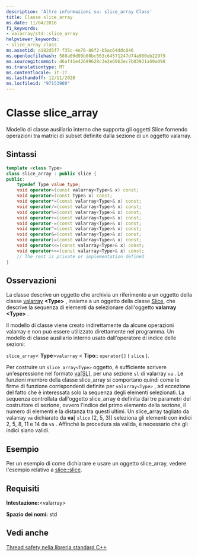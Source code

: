 ```yaml
---
description: 'Altre informazioni su: slice_array Class'
title: Classe slice_array
ms.date: 11/04/2016
f1_keywords:
- valarray/std::slice_array
helpviewer_keywords:
- slice_array class
ms.assetid: a182d5f7-f35c-4e76-86f2-b5ac64ddc846
ms.openlocfilehash: 580a09d99b08bc563c64571247d74a980eb229f9
ms.sourcegitcommit: d6af41e42699628c3e2e6063ec7b03931a49a098
ms.translationtype: MT
ms.contentlocale: it-IT
ms.lasthandoff: 12/11/2020
ms.locfileid: "97153980"
---
```

# <a name="slice_array-class"></a>Classe slice_array

Modello di classe ausiliario interno che supporta gli oggetti Slice fornendo operazioni tra matrici di subset definite dalla sezione di un oggetto valarray.

## <a name="syntax"></a>Sintassi

```cpp
template <class Type>
class slice_array : public slice {
public:
    typedef Type value_type;
    void operator=(const valarray<Type>& x) const;
    void operator=(const Type& x) const;
    void operator*=(const valarray<Type>& x) const;
    void operator/=(const valarray<Type>& x) const;
    void operator%=(const valarray<Type>& x) const;
    void operator+=(const valarray<Type>& x) const;
    void operator-=(const valarray<Type>& x) const;
    void operator^=(const valarray<Type>& x) const;
    void operator&=(const valarray<Type>& x) const;
    void operator|=(const valarray<Type>& x) const;
    void operator<<=(const valarray<Type>& x) const;
    void operator>>=(const valarray<Type>& x) const;
    // The rest is private or implementation defined
}
```

## <a name="remarks"></a>Osservazioni

La classe descrive un oggetto che archivia un riferimento a un oggetto della classe [valarray](../standard-library/valarray-class.md) **\<Type>** , insieme a un oggetto della classe [Slice](../standard-library/slice-class.md), che descrive la sequenza di elementi da selezionare dall'oggetto **valarray \<Type>** .

Il modello di classe viene creato indirettamente da alcune operazioni valarray e non può essere utilizzato direttamente nel programma. Un modello di classe ausiliario interno usato dall'operatore di indice delle sezioni:

`slice_array`\< **Type**>`valarray` <  **Tipo**:: `operator[]` ( `slice` ).

Per costruire un `slice_array<Type>` oggetto, è sufficiente scrivere un'espressione nel formato [va&#91;SL&#93;](../standard-library/valarray-class.md#op_at), per una sezione `sl` di valarray `va` . Le funzioni membro della classe slice_array si comportano quindi come le firme di funzione corrispondenti definite per `valarray<Type>` , ad eccezione del fatto che è interessata solo la sequenza degli elementi selezionati. La sequenza controllata dall'oggetto slice_array è definita dai tre parametri del costruttore di sezione, ovvero l'indice del primo elemento della sezione, il numero di elementi e la distanza tra questi ultimi. Un slice_array tagliato da valarray `va` dichiarato da **va**[ `slice` (2, 5, 3)] seleziona gli elementi con indici 2, 5, 8, 11 e 14 da `va` . Affinché la procedura sia valida, è necessario che gli indici siano validi.

## <a name="example"></a>Esempio

Per un esempio di come dichiarare e usare un oggetto slice_array, vedere l'esempio relativo a [slice::slice](../standard-library/slice-class.md#slice).

## <a name="requirements"></a>Requisiti

**Intestazione:**\<valarray>

**Spazio dei nomi:** std

## <a name="see-also"></a>Vedi anche

[Thread safety nella libreria standard C++](../standard-library/thread-safety-in-the-cpp-standard-library.md)
